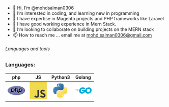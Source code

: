 - 👋 Hi, I’m @mohdsalman0306
- 👀 I’m interested in coding, and learning new in programming
- 🌱 I have expertise in Magento projects and PHP frameworks like Laravel
- 🌱 I have good working experience in Mern Stack.
- 💞️ I’m looking to collaborate on building projects on the MERN stack
- 📫 How to reach me ... email me at mohd.salman0306@gmail.com

<!---
mohdsalman0306/mohdsalman0306 is a ✨ special ✨ repository because its `README.md` (this file) appears on your GitHub profile.
You can click the Preview link to take a look at your changes.
--->
###### Languages and tools

### Languages:
|php|JS|Python3|Golang|
|---|--|-------|------|
|<img src="https://github.com/devicons/devicon/blob/master/icons/php/php-original.svg" width="55" height="55" style="max-width: 100%;"/>|<img src="https://github.com/devicons/devicon/blob/master/icons/javascript/javascript-original.svg" width="55" height="55" style="max-width: 100%;"/>|<img src="https://github.com/devicons/devicon/blob/master/icons/python/python-original.svg" width="55" height="55" style="max-width: 100%;"/>|<img src="https://github.com/devicons/devicon/blob/master/icons/go/go-original-wordmark.svg" width="55" height="55" style="max-width: 100%;"/>|
